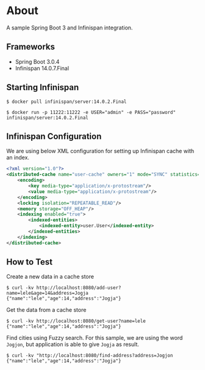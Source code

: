 # About
A sample Spring Boot 3 and Infinispan integration.

## Frameworks
- Spring Boot 3.0.4
- Infinispan 14.0.7.Final

## Starting Infinispan
```
$ docker pull infinispan/server:14.0.2.Final

$ docker run -p 11222:11222 -e USER="admin" -e PASS="password" infinispan/server:14.0.2.Final
```

## Infinispan Configuration
We are using below XML configuration for setting up Infinispan cache with an index.
```xml
<?xml version="1.0"?>
<distributed-cache name="user-cache" owners="1" mode="SYNC" statistics="true">
    <encoding>
        <key media-type="application/x-protostream"/>
        <value media-type="application/x-protostream"/>
    </encoding>
    <locking isolation="REPEATABLE_READ"/>
    <memory storage="OFF_HEAP"/>
    <indexing enabled="true">
        <indexed-entities>
            <indexed-entity>user.User</indexed-entity>
        </indexed-entities>
    </indexing>
</distributed-cache>
```

## How to Test
Create a new data in a cache store
```
$ curl -kv http://localhost:8080/add-user?name=lele&age=14&address=Jogja
{"name":"lele","age":14,"address":"Jogja"} 
```

Get the data from a cache store
```
$ curl -kv http://localhost:8080/get-user?name=lele
{"name":"lele","age":14,"address":"Jogja"} 
```

Find cities using Fuzzy search. For this sample, we are using the word `Jogjon`, but application is able to give `Jogja` as result. 
```
$ curl -kv "http://localhost:8080/find-address?address=Jogjon
{"name":"lele","age":14,"address":"Jogja"} 
```